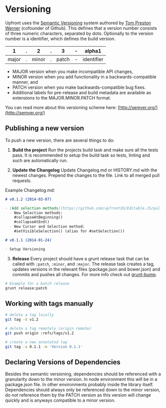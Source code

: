 # Versioning

Upfront uses the [Semantic Versioning](http://semver.org) system authored by
[Tom Preston Werner](http://tom.preston-werner.com/) (cofounder of Github). This
defines that a version number consists of three numeric characters, separated by
dots. Optionally to the version number is a identifier, which defines the build
version.

| 1     | . | 2     | . | 3     | - | alpha1     |
|:-----:|:-:|:-----:|:-:|:-----:|:-:|:----------:|
| major | . | minor | . | patch | - | identifier |

- MAJOR version when you make incompatible API changes,
- MINOR version when you add functionality in a backwards-compatible manner, and
- PATCH version when you make backwards-compatible bug fixes.
- Additional labels for pre-release and build metadata are available as
  extensions to the MAJOR.MINOR.PATCH format.

You can read more about this versioning scheme here:
[http://semver.org/](http://semver.org/)

## Publishing a new version

To push a new version, there are several things to do:

1. **Build the project**
  Run the projects build task and make sure all the tests pass. It is recommended to setup the build task so tests, linting and such are automatically run.

2. **Update the Changelog**
  Update Changelog.md or HISTORY.md with the newest changes. Prepend the changes to the file. Link to all merged pull requests.

  Example Changelog.md:
  ```markdown
  # v0.1.2 (2014-03-07)

  - [Add selection methods](https://github.com/upfrontIO/Editable.JS/pull/64)
    - New Selection methods:
      #collapseAtBeginning()
      #collapseAtEnd()
    - New Cursor and Selection method:
      #setVisibleSelection() (alias for #setSelection())

  # v0.1.1 (2014-01-24)

  - Setup Versioning
  ```

3. **Release**
  Every project should have a grunt release task that can be called with `:patch`, `:minor`, and `:major`. The release task creates a tag, updates versions in the relevant files (package.json and bower.json) and commits and pushes all changes. For more info check out [grunt-bump](https://github.com/vojtajina/grunt-bump).

  ```bash
  # Example for a batch release
  grunt release:patch
  ```


## Working with tags manually

```bash
# delete a tag locally
git tag -d v1.2

# delete a tag remotely (origin remote)
git push origin :refs/tags/v1.2

# create a new annotated tag
git tag -a 0.1.1 -m 'Version 0.1.1'
```


## Declaring Versions of Dependencies

Besides the semantic versioning, dependencies should be referenced with a granularity down to the minor version. In node environment this will be in a package.json file. In other environments probably inside the library itself. Dependencies should always only be referenced down to the minor version, do not reference them by the PATCH version as this version will change quickly and is anyways compatible to a minor version.
